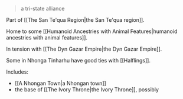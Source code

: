> a tri-state alliance

Part of [[The San Te'qua Region|the San Te'qua region]].

Home to some [[Humanoid Ancestries with Animal Features|humanoid ancestries with animal features]].

In tension with [[The Dyn Gazar Empire|the Dyn Gazar Empire]].

Some in Nhonga Tinharhu have good ties with [[Halflings]].

Includes:
- [[A Nhongan Town|a Nhongan town]]
- the base of [[The Ivory Throne|the Ivory Throne]], possibly